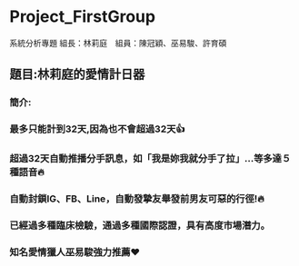 # Project_FirstGroup
系統分析專題 組長：林莉庭　組員：陳冠穎、巫易駿、許育碩
## 題目:林莉庭的愛情計日器
### 簡介:
### 最多只能計到32天,因為也不會超過32天:+1:
### 超過32天自動推播分手訊息，如「我是妳我就分手了拉」...等多達５種語音:fire:
### 自動封鎖IG、FB、Line，自動發摯友舉發前男友可惡的行徑!:fire:
### 已經過多種臨床檢驗，通過多種國際認證，具有高度市場潛力。
### 知名愛情獵人巫易駿強力推薦:heart:
